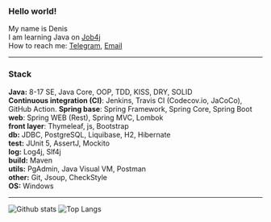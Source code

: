 <h3>Hello world!</h3> 

My name is Denis <br>
I am learning Java on [Job4j](https://job4j.ru/) <br>
How to reach me: [Telegram](https://t.me/slimdenchi), [Email](mailto:dlazykin856@gmail.com) <br>

-----------

<h3>Stack</h3> 

**Java:** 8-17 SE, Java Core, OOP, TDD, KISS, DRY, SOLID <br>
**Continuous integration (CI)**: Jenkins, Travis CI (Codecov.io, JaCoCo), GitHub Action.
**Spring base**: Spring Framework, Spring Core, Spring Boot <br>
**web**: Spring WEB (Rest), Spring MVC, Lombok <br>
**front layer**: Thymeleaf, js, Bootstrap <br>
**db:** JDBC, PostgreSQL, Liquibase, H2, Hibernate <br>
**test:** JUnit 5, AssertJ, Mockito <br>
**log:** Log4j, Slf4j <br>
**build:** Maven <br>
**utils:** PgAdmin, Java Visual VM, Postman <br>
**other:** Git, Jsoup, СheckStyle <br>
**OS:** Windows <br>

-----------
![Github stats](https://github-readme-stats.vercel.app/api?username=itlazykin&hide=stars) 
![Top Langs](https://github-readme-stats.vercel.app/api/top-langs/?username=itlazykin&layout=compact)
